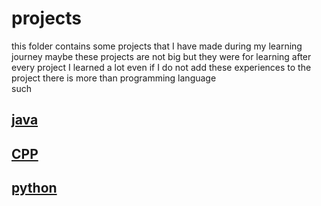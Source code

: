# projects
this folder contains some projects that I have made during my learning journey 
maybe these projects are not big but they were for learning 
after every project I learned a lot  even if I do not add these experiences to the project
there is more than programming language  
such 
## [java](https://github.com/MohamedHamed12/projects_java_cpp_python/tree/main/java)
## [CPP](https://github.com/MohamedHamed12/projects_java_cpp_python/tree/main/c%2B%2B) 
## [python](https://github.com/MohamedHamed12/projects_java_cpp_python/tree/main/python)
